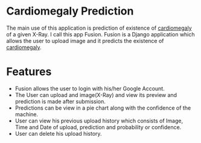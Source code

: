 # Cardiomegaly Prediction

The main use of this application is prediction of existence of [cardiomegaly](https://en.wikipedia.org/wiki/Cardiomegaly) of a given X-Ray.
I call this app Fusion. Fusion is a Django application which allows the user to upload image and it predicts the existence of [cardiomegaly](https://en.wikipedia.org/wiki/Cardiomegaly).


# Features

  - Fusion allows the user to login with his/her Google Account.
  - The User can upload and image(X-Ray) and view its preview and prediction is made after submission.
  - Predictions can be view in a pie chart along with the confidence of the machine.
  - User can view his previous upload history which consists of Image, Time and Date of upload, prediction and probability or confidence.
  - User can delete his upload history.
